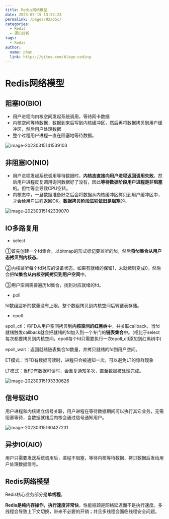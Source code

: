 ```yaml
---
title: Redis网络模型
date: 2023-05-15 13:52:23
permalink: /pages/92a65c/
categories:
  - Redis
  - 源码分析
tags:
  - Redis
author: 
  name: phan
  link: https://gitee.com/blage-coding
---
```

# Redis网络模型

## 阻塞IO(BIO)

- 用户进程向内核空间发起系统调用，等待网卡数据
- 内核空间等待数据，数据到来后写到内核缓冲区，然后再将数据拷贝到用户缓冲区，然后用户处理数据
- 整个过程用户进程一直在阻塞地等待数据。

![image-20230315141539103](https://cdn.staticaly.com/gh/blage-coding/picx-images-hosting@master/20230515/image-20230315141539103.635xqntwpww0.webp)

## 非阻塞IO(NIO)

- 用户进程发起系统调用等待数据时，**内核态直接向用户进程返回调用失败**。然后用户进程反复调用询问数据好了没有，因此**等待数据阶段用户进程是非阻塞**的。但忙等会导致CPU空转。
- 内核态中，一旦数据准备好之后会将数据从内核缓冲区拷贝到用户缓冲区中，才会给用户进程返回OK。**数据拷贝阶段进程依旧是阻塞**的。

![image-20230315142339070](https://cdn.staticaly.com/gh/blage-coding/picx-images-hosting@master/20230515/image-20230315142339070.2ss4b6u85lc0.webp)

## IO多路复用

- select

①首先创建一个fd集合，以bitmap的形式标记要监听的fd，然后**将fd集合从用户态拷贝到内核态**。

②内核监听每个fd对应的设备状态，如果有就绪的保留1，未就绪则变成0。然后会把**fd集合从内核空间拷贝到用户空间**中。

③用户空间需要遍历fd集合，找到对应就绪的fd。

- poll

fd数组监听的数量没有上限。整个数组拷贝到内核空间后转链表存储。

- epoll

epoll_ctl：将FD从用户空间拷贝到**内核空间的红黑树**中，并关联callback，当fd就绪触发callback就会把就绪的fd加入到一个专门的**链表集合**中。(相比于select每次都要拷贝到内核空间，epoll每个fd只需要执行一次epoll_ctl添加到红黑树中)

epoll_wait：返回就绪链表集合fd数量，并拷贝就绪的fd到用户空间。

ET模式：当FD有数据可读时，进程只会被通知一次。可以避免LT的惊群现象

LT模式：当FD有数据可读时，会重复通知多次，直至数据被处理完成。

![image-20230315193330626](https://cdn.staticaly.com/gh/blage-coding/picx-images-hosting@master/20230515/image-20230315193330626.4l2wrdwc8hi0.webp)

## 信号驱动IO

用户进程和内核建立信号关联，用户进程在等待数据期间可以执行其它业务，无需阻塞等待，当数据就绪后内核会通过信号通知用户。

![image-20230315160427231](https://cdn.staticaly.com/gh/blage-coding/picx-images-hosting@master/20230515/image-20230315160427231.cizcb7oom5s.webp)

## 异步IO(AIO)

用户只需要发送系统调用后，进程不阻塞，等待内核等待数据、拷贝数据后发给用户处理数据信号。

## Redis网络模型

Redis核心业务部分是**单线程**。

**Redis是纯内存操作，执行速度非常快**，性能瓶颈是网络延迟而不是执行速度。多线程会导致上下文切换，带来不必要的开销；并且多线程会面临线程安全问题。

### 